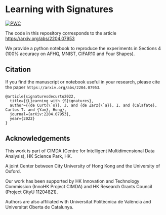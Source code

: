 # Learning with Signatures
[![PWC](https://img.shields.io/endpoint.svg?url=https://paperswithcode.com/badge/learning-with-signatures/image-classification-on-mnist)](https://paperswithcode.com/sota/image-classification-on-mnist?p=learning-with-signatures)

The code in this repository corresponds to the article https://arxiv.org/abs/2204.07953

We provide a python notebook to reproduce the experiments in Sections 4 (100% accuracy on AFHQ, MNIST, CIFAR10 and Four Shapes).

## Citation
If you find the manuscript or notebook useful in your research, please cite the paper `https://arxiv.org/abs/2204.07953`.

    @article{signaturesdecurto2022,
      title={{L}earning with {S}ignatures},
      author={{de Curt{\`o}}, J. and {de Zarz{\`a}}, I. and {Calafate}, Carlos T. and {Yan}, Hong},
      journal={arXiv:2204.07953},
      year={2022}
    }
    
## Acknowledgements
This work is part of CIMDA (Centre for Intelligent Multidimensional Data Analysis), HK Science Park, HK.

A joint Center between City University of Hong Kong and the University of Oxford.

Our work has been supported by HK Innovation and Technology Commission (InnoHK Project CIMDA) and HK Research Grants Council (Project CityU 11204821).

Authors are also affiliated with Universitat Politècnica de València and Universitat Oberta de Catalunya.
